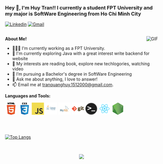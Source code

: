 
<h3 title="hehehe"> Hey 👋, I'm Huy Tran!! I currently a student FPT University and my major is SoftWare Engineering from Ho Chi Minh City</h3>


[![Linkedin](https://img.shields.io/badge/-LinkedIn-blue?style=flat&logo=Linkedin&logoColor=white)](https://www.linkedin.com/in/quang-huy-234ba81a0/)
[![Gmail](https://img.shields.io/badge/-Gmail-c14438?style=flat&logo=Gmail&logoColor=white)](mailto:tranquanghuy.1512000@gmail.com)
<br>
<br>


  <img align="right" alt="GIF" src="https://i.pinimg.com/originals/e4/26/70/e426702edf874b181aced1e2fa5c6cde.gif" />

**About Me!**

- 👨🏽‍💻 I’m currently working as a FPT University.
- 🌱 I'm currently exploring Java with a great interest write backend for website
- 🤔 My interests are reading book, explore new techlogories, watching video 
- 💼 I’m pursuing a Bachelor's degree in SoftWare Engineering
- 💬 Ask me about anything, I love to answer!
- 📫 Email me at [tranquanghuy.1512000@gmail.com](tranquanghuy.1512000@gmail.com).


**Languages and Tools:**  

<code><img height="40" src="https://raw.githubusercontent.com/github/explore/80688e429a7d4ef2fca1e82350fe8e3517d3494d/topics/html/html.png"></code>
<code><img height="40" src="https://raw.githubusercontent.com/github/explore/80688e429a7d4ef2fca1e82350fe8e3517d3494d/topics/css/css.png"></code>
<code><img height="40" src="https://raw.githubusercontent.com/github/explore/80688e429a7d4ef2fca1e82350fe8e3517d3494d/topics/javascript/javascript.png"></code>
<code><img height="40" src="https://raw.githubusercontent.com/github/explore/80688e429a7d4ef2fca1e82350fe8e3517d3494d/topics/java/java.png"></code>
<code><img height="40" src="https://raw.githubusercontent.com/github/explore/80688e429a7d4ef2fca1e82350fe8e3517d3494d/topics/mysql/mysql.png"></code>
<code><img height="40" src="https://raw.githubusercontent.com/github/explore/80688e429a7d4ef2fca1e82350fe8e3517d3494d/topics/git/git.png"></code>
<code><img height="40" src="https://raw.githubusercontent.com/github/explore/80688e429a7d4ef2fca1e82350fe8e3517d3494d/topics/terminal/terminal.png"></code>
<code><img height="40" src="https://raw.githubusercontent.com/github/explore/80688e429a7d4ef2fca1e82350fe8e3517d3494d/topics/react/react.png"></code>
<code><img height="40" src="https://raw.githubusercontent.com/github/explore/80688e429a7d4ef2fca1e82350fe8e3517d3494d/topics/nodejs/nodejs.png"></code>

<br>
<br>

[![Top Langs](https://github-readme-stats.vercel.app/api/top-langs/?username=rutikwankhade&layout=compact)](https://github.com/anuraghazra/github-readme-stats)

<p align="center">
  <br/>
   <br/>
  <img src="https://media.giphy.com/media/jpVnC65DmYeyRL4LHS/giphy.gif" width="20%">
</p>
